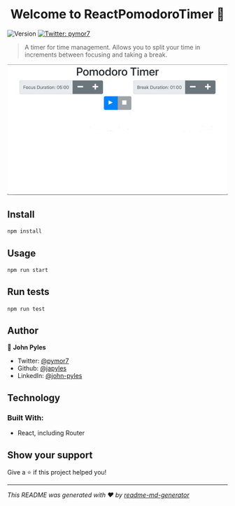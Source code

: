 <h1 align="center">Welcome to ReactPomodoroTimer 👋</h1>
<p>
  <img alt="Version" src="https://img.shields.io/badge/version-0.1.0-blue.svg?cacheSeconds=2592000" />
  <a href="https://twitter.com/pymor7" target="_blank">
    <img alt="Twitter: pymor7" src="https://img.shields.io/twitter/follow/pymor7.svg?style=social" />
  </a>
</p>

> A timer for time management. Allows you to split your time in increments between focusing and taking a break.

![Alt text](/src/assests/PomodoroTimerScreenShot.png?raw=true)

## Install

```sh
npm install
```

## Usage

```sh
npm run start
```

## Run tests

```sh
npm run test
```

## Author

👤 **John Pyles**

* Twitter: [@pymor7](https://twitter.com/pymor7)
* Github: [@japyles](https://github.com/japyles)
* LinkedIn: [@john-pyles](https://linkedin.com/in/john-pyles)

## Technology
### Built With:
* React, including Router 

## Show your support

Give a ⭐️ if this project helped you!

***
_This README was generated with ❤️ by [readme-md-generator](https://github.com/kefranabg/readme-md-generator)_
